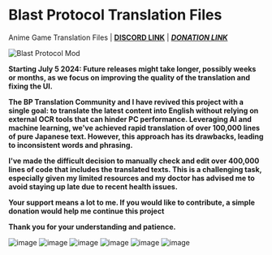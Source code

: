 # Blast Protocol Translation Files 
Anime Game Translation Files | **[DISCORD LINK](https://discord.gg/jdkams6jca)** | **_[DONATION LINK](https://ko-fi.com/mountaindewritos)_**

![Blast Protocol Mod](https://github.com/mountaindewritos/BPTranslateFiles/assets/66302821/45396439-4053-4aac-bd7c-8ddd3cacc3d6)

**Starting July 5 2024: Future releases might take longer, possibly weeks or months, as we focus on improving the quality of the translation and fixing the UI.**

**The BP Translation Community and I have revived this project with a single goal: to translate the latest content into English without relying on external OCR tools that can hinder PC performance. Leveraging AI and machine learning, we've achieved rapid translation of over 100,000 lines of pure Japanese text. However, this approach has its drawbacks, leading to inconsistent words and phrasing.**

**I've made the difficult decision to manually check and edit over 400,000 lines of code that includes the translated texts. This is a challenging task, especially given my limited resources and my doctor has advised me to avoid staying up late due to recent health issues.**

**Your support means a lot to me. If you would like to contribute, a simple donation would help me continue this project**

**Thank you for your understanding and patience.**

![image](https://github.com/mountaindewritos/BPTranslateFiles/assets/66302821/724d60f2-da6b-4bd5-9836-43e1b14d2c95)
![image](https://github.com/mountaindewritos/BPTranslateFiles/assets/66302821/0ce4a14d-f47f-4955-bddf-dea5dca37473)
![image](https://github.com/mountaindewritos/BPTranslateFiles/assets/66302821/c72e0b93-e538-4ea3-84eb-85afd29784b1)
![image](https://github.com/mountaindewritos/BPTranslateFiles/assets/66302821/5a9fdb42-2bd0-4d60-8881-d378cb81212f)
![image](https://github.com/mountaindewritos/BPTranslateFiles/assets/66302821/d8e2c13e-c90d-46fb-ac10-c3d7dc410d87)
![image](https://github.com/mountaindewritos/BPTranslateFiles/assets/66302821/2cb287e3-c856-41bb-bf16-76488c953617)



